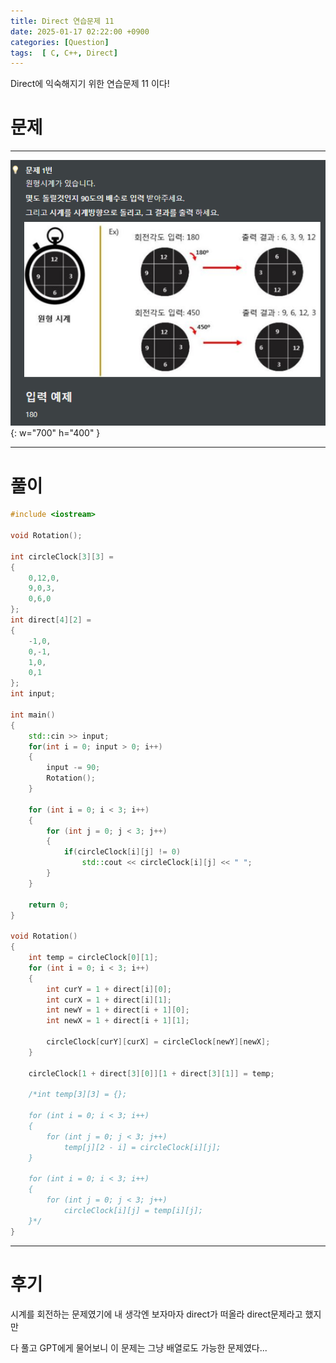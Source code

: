 ```yaml
---
title: Direct 연습문제 11
date: 2025-01-17 02:22:00 +0900
categories: [Question]  
tags:  [ C, C++, Direct]
---
```


Direct에 익숙해지기 위한 연습문제 11 이다!

# 문제   
---------------------------------------
![Desktop View](/assets/img/Direct11.png){: w="700" h="400" }

---------------------------------------

# 풀이

```c++
#include <iostream>

void Rotation();

int circleClock[3][3] = 
{
    0,12,0,
    9,0,3,
    0,6,0
};
int direct[4][2] =
{
    -1,0,
    0,-1,
    1,0,
    0,1
};
int input;

int main()
{
    std::cin >> input;
    for(int i = 0; input > 0; i++)
    {
        input -= 90;
        Rotation();
    }
    
    for (int i = 0; i < 3; i++)
    {
        for (int j = 0; j < 3; j++)
        {
            if(circleClock[i][j] != 0)
                std::cout << circleClock[i][j] << " ";
        }
    }
    
    return 0;
}

void Rotation()
{
    int temp = circleClock[0][1];
    for (int i = 0; i < 3; i++)
    {
        int curY = 1 + direct[i][0];
        int curX = 1 + direct[i][1];
        int newY = 1 + direct[i + 1][0];
        int newX = 1 + direct[i + 1][1];
        
        circleClock[curY][curX] = circleClock[newY][newX];
    }
    
    circleClock[1 + direct[3][0]][1 + direct[3][1]] = temp;
    
    /*int temp[3][3] = {};
    
    for (int i = 0; i < 3; i++)
    {
        for (int j = 0; j < 3; j++)		
            temp[j][2 - i] = circleClock[i][j];	
    }
    
    for (int i = 0; i < 3; i++)
    {
        for (int j = 0; j < 3; j++)
            circleClock[i][j] = temp[i][j];
    }*/
}
```
---------------------------------------

# 후기

시계를 회전하는 문제였기에 내 생각엔 보자마자 direct가 떠올라 direct문제라고 했지만

다 풀고 GPT에게 물어보니 이 문제는 그냥 배열로도 가능한 문제였다...

